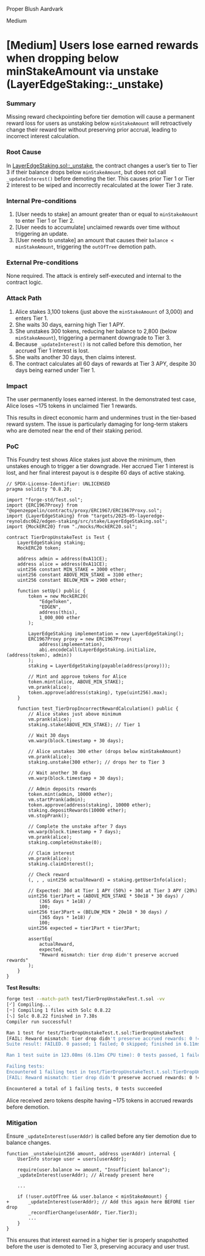 Proper Blush Aardvark

Medium

# [Medium] Users lose earned rewards when dropping below minStakeAmount via unstake (LayerEdgeStaking::_unstake)

### Summary

Missing reward checkpointing before tier demotion will cause a permanent reward loss for users as unstaking below `minStakeAmount` will retroactively change their reward tier without preserving prior accrual, leading to incorrect interest calculation.

### Root Cause

In [LayerEdgeStaking.sol::_unstake](https://github.com/sherlock-audit/2025-05-layeredge/blob/main/edgen-staking/src/stake/LayerEdgeStaking.sol#L725-755), the contract changes a user’s tier to Tier 3 if their balance drops below `minStakeAmount`, but does not call `_updateInterest()` before demoting the tier. This causes prior Tier 1 or Tier 2 interest to be wiped and incorrectly recalculated at the lower Tier 3 rate.

### Internal Pre-conditions

1. [User needs to stake] an amount greater than or equal to `minStakeAmount` to enter Tier 1 or Tier 2.
2. [User needs to accumulate] unclaimed rewards over time without triggering an update.
3. [User needs to unstake] an amount that causes their `balance < minStakeAmount`, triggering the `outOfTree` demotion path.

### External Pre-conditions

None required. The attack is entirely self-executed and internal to the contract logic.

### Attack Path

1. Alice stakes 3,100 tokens (just above the `minStakeAmount` of 3,000) and enters Tier 1.
2. She waits 30 days, earning high Tier 1 APY.
3. She unstakes 300 tokens, reducing her balance to 2,800 (below `minStakeAmount`), triggering a permanent downgrade to Tier 3.
4. Because `_updateInterest()` is not called before this demotion, her accrued Tier 1 interest is lost.
5. She waits another 30 days, then claims interest.
6. The contract calculates all 60 days of rewards at Tier 3 APY, despite 30 days being earned under Tier 1.

### Impact

The user permanently loses earned interest. In the demonstrated test case, Alice loses ~175 tokens in unclaimed Tier 1 rewards.

This results in direct economic harm and undermines trust in the tier-based reward system. The issue is particularly damaging for long-term stakers who are demoted near the end of their staking period.

### PoC

This Foundry test shows Alice stakes just above the minimum, then unstakes enough to trigger a tier downgrade. Her accrued Tier 1 interest is lost, and her final interest payout is `0` despite 60 days of active staking.

```solidity
// SPDX-License-Identifier: UNLICENSED
pragma solidity ^0.8.20;

import "forge-std/Test.sol";
import {ERC1967Proxy} from "@openzeppelin/contracts/proxy/ERC1967/ERC1967Proxy.sol";
import {LayerEdgeStaking} from "targets/2025-05-layeredge-reynoldsc062/edgen-staking/src/stake/LayerEdgeStaking.sol";
import {MockERC20} from "./mocks/MockERC20.sol";

contract TierDropUnstakeTest is Test {
    LayerEdgeStaking staking;
    MockERC20 token;

    address admin = address(0xA11CE);
    address alice = address(0xA11CE);
    uint256 constant MIN_STAKE = 3000 ether;
    uint256 constant ABOVE_MIN_STAKE = 3100 ether;
    uint256 constant BELOW_MIN = 2900 ether;

    function setUp() public {
        token = new MockERC20(
            "EdgeToken",
            "EDGEN",
            address(this),
            1_000_000 ether
        );

        LayerEdgeStaking implementation = new LayerEdgeStaking();
        ERC1967Proxy proxy = new ERC1967Proxy(
            address(implementation),
            abi.encodeCall(LayerEdgeStaking.initialize, (address(token), admin))
        );
        staking = LayerEdgeStaking(payable(address(proxy)));

        // Mint and approve tokens for Alice
        token.mint(alice, ABOVE_MIN_STAKE);
        vm.prank(alice);
        token.approve(address(staking), type(uint256).max);
    }

    function test_TierDropIncorrectRewardCalculation() public {
        // Alice stakes just above minimum
        vm.prank(alice);
        staking.stake(ABOVE_MIN_STAKE); // Tier 1

        // Wait 30 days
        vm.warp(block.timestamp + 30 days);

        // Alice unstakes 300 ether (drops below minStakeAmount)
        vm.prank(alice);
        staking.unstake(300 ether); // drops her to Tier 3

        // Wait another 30 days
        vm.warp(block.timestamp + 30 days);

        // Admin deposits rewards
        token.mint(admin, 10000 ether);
        vm.startPrank(admin);
        token.approve(address(staking), 10000 ether);
        staking.depositRewards(10000 ether);
        vm.stopPrank();

        // Complete the unstake after 7 days
        vm.warp(block.timestamp + 7 days);
        vm.prank(alice);
        staking.completeUnstake(0);

        // Claim interest
        vm.prank(alice);
        staking.claimInterest();

        // Check reward
        (, , , uint256 actualReward) = staking.getUserInfo(alice);

        // Expected: 30d at Tier 1 APY (50%) + 30d at Tier 3 APY (20%)
        uint256 tier1Part = (ABOVE_MIN_STAKE * 50e18 * 30 days) /
            (365 days * 1e18) /
            100;
        uint256 tier3Part = (BELOW_MIN * 20e18 * 30 days) /
            (365 days * 1e18) /
            100;
        uint256 expected = tier1Part + tier3Part;

        assertEq(
            actualReward,
            expected,
            "Reward mismatch: tier drop didn't preserve accrued rewards"
        );
    }
}
```

**Test Results:** 
```bash
forge test --match-path test/TierDropUnstakeTest.t.sol -vv
[⠊] Compiling...
[⠒] Compiling 1 files with Solc 0.8.22
[⠢] Solc 0.8.22 finished in 7.38s
Compiler run successful!

Ran 1 test for test/TierDropUnstakeTest.t.sol:TierDropUnstakeTest
[FAIL: Reward mismatch: tier drop didn't preserve accrued rewards: 0 != 175068493150684931506] test_TierDropIncorrectRewardCalculation() (gas: 1300756)
Suite result: FAILED. 0 passed; 1 failed; 0 skipped; finished in 6.11ms (1.37ms CPU time)

Ran 1 test suite in 123.08ms (6.11ms CPU time): 0 tests passed, 1 failed, 0 skipped (1 total tests)

Failing tests:
Encountered 1 failing test in test/TierDropUnstakeTest.t.sol:TierDropUnstakeTest
[FAIL: Reward mismatch: tier drop didn't preserve accrued rewards: 0 != 175068493150684931506] test_TierDropIncorrectRewardCalculation() (gas: 1300756)

Encountered a total of 1 failing tests, 0 tests succeeded
```

Alice received zero tokens despite having ~175 tokens in accrued rewards before demotion.

### Mitigation

Ensure `_updateInterest(userAddr)` is called before any tier demotion due to balance changes.

```solidity
function _unstake(uint256 amount, address userAddr) internal {
    UserInfo storage user = users[userAddr];

    require(user.balance >= amount, "Insufficient balance");
    _updateInterest(userAddr); // Already present here

    ...

    if (!user.outOfTree && user.balance < minStakeAmount) {
+       _updateInterest(userAddr); // Add this again here BEFORE tier drop
        _recordTierChange(userAddr, Tier.Tier3);
        ...
    }
}
```

This ensures that interest earned in a higher tier is properly snapshotted before the user is demoted to Tier 3, preserving accuracy and user trust.